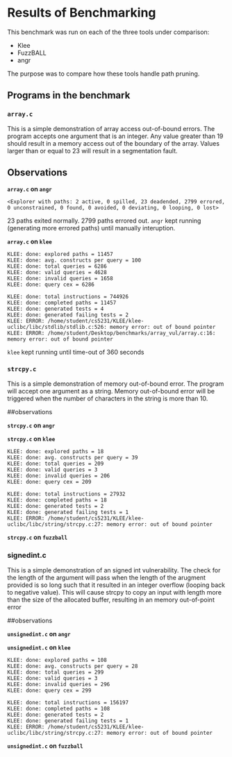 # Results of Benchmarking

This benchmark was run on each of the three tools under comparison:

* Klee
* FuzzBALL
* angr

The purpose was to compare how these tools handle path pruning.

## Programs in the benchmark

### `array.c`

This is a simple demonstration of array access out-of-bound errors.
The program accepts one argument that is an integer. Any value greater
than 19 should result in a memory access out of the boundary of the
array. Values larger than or equal to 23 will result in a segmentation
fault.

## Observations

**`array.c` on `angr`**


```
<Explorer with paths: 2 active, 0 spilled, 23 deadended, 2799 errored, 0 unconstrained, 0 found, 0 avoided, 0 deviating, 0 looping, 0 lost>
```

23 paths exited normally. 2799 paths errored out. `angr` kept running
(generating more errored paths) until manually interuption.

**`array.c` on `klee`**
```
KLEE: done: explored paths = 11457
KLEE: done: avg. constructs per query = 100
KLEE: done: total queries = 6286
KLEE: done: valid queries = 4628
KLEE: done: invalid queries = 1658
KLEE: done: query cex = 6286

KLEE: done: total instructions = 744926
KLEE: done: completed paths = 11457
KLEE: done: generated tests = 4
KLEE: done: generated failing tests = 2
KLEE: ERROR: /home/student/cs5231/KLEE/klee-uclibc/libc/stdlib/stdlib.c:526: memory error: out of bound pointer
KLEE: ERROR: /home/student/Desktop/benchmarks/array_vul/array.c:16: memory error: out of bound pointer
```
 `klee` kept running until time-out of 360 seconds

### `strcpy.c`

This is a simple demonstration of memory out-of-bound error. 
The program will accept one argument as a string.  Memory out-of-bound error
will be triggered when the number of characters in the string is more than 10.

##observations

**`strcpy.c` on `angr`**

**`strcpy.c` on `klee`**
```
KLEE: done: explored paths = 18
KLEE: done: avg. constructs per query = 39
KLEE: done: total queries = 209
KLEE: done: valid queries = 3
KLEE: done: invalid queries = 206
KLEE: done: query cex = 209

KLEE: done: total instructions = 27932
KLEE: done: completed paths = 18
KLEE: done: generated tests = 2
KLEE: done: generated failing tests = 1
KLEE: ERROR: /home/student/cs5231/KLEE/klee-uclibc/libc/string/strcpy.c:27: memory error: out of bound pointer
```

**`strcpy.c` on `fuzzball`**

### signedint.c

This is a simple demonstration of an signed int vulnerability.
The check for the length of the argument will pass when the length of
the arugment provided is so long such that it resulted in an integer
overflow (looping back to negative value). This will cause strcpy to copy
an input with length more than the size of the allocated buffer, resulting
in an memory out-of-point error

##observations

**`unsignedint.c` on `angr`**

**`unsignedint.c` on `klee`**
```
KLEE: done: explored paths = 108
KLEE: done: avg. constructs per query = 28
KLEE: done: total queries = 299
KLEE: done: valid queries = 3
KLEE: done: invalid queries = 296
KLEE: done: query cex = 299

KLEE: done: total instructions = 156197
KLEE: done: completed paths = 108
KLEE: done: generated tests = 2
KLEE: done: generated failing tests = 1
KLEE: ERROR: /home/student/cs5231/KLEE/klee-uclibc/libc/string/strcpy.c:27: memory error: out of bound pointer
```

**`unsignedint.c` on `fuzzball`**
